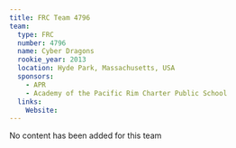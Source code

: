 ```yaml
---
title: FRC Team 4796
team:
  type: FRC
  number: 4796
  name: Cyber Dragons
  rookie_year: 2013
  location: Hyde Park, Massachusetts, USA
  sponsors:
    - APR
    - Academy of the Pacific Rim Charter Public School
  links:
    Website: 
---
```

No content has been added for this team